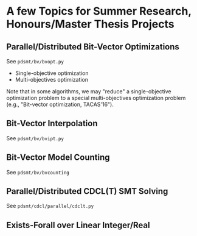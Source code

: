 
# A few Topics for Summer Research, Honours/Master Thesis Projects


## Parallel/Distributed Bit-Vector Optimizations

See `pdsmt/bv/bvopt.py`

- Single-objective optimization
- Multi-objectives optimization

Note that in some algorithms, we may "reduce" a single-objective optimization problem
to a special multi-objectives optimization problem (e.g., "Bit-vector optimization, TACAS'16").


## Bit-Vector Interpolation

See `pdsmt/bv/bvipt.py`


## Bit-Vector Model Counting

See `pdsmt/bv/bvcounting`

## Parallel/Distributed CDCL(T) SMT Solving

See `pdsmt/cdcl/parallel/cdclt.py`


## Exists-Forall over Linear Integer/Real


